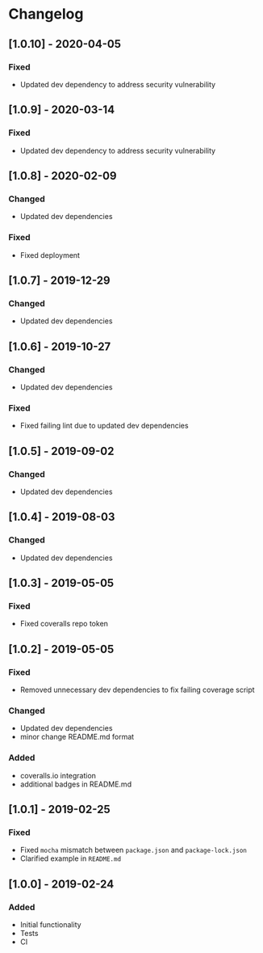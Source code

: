 # Changelog

## [1.0.10] - 2020-04-05

### Fixed

- Updated dev dependency to address security vulnerability

## [1.0.9] - 2020-03-14

### Fixed

- Updated dev dependency to address security vulnerability

## [1.0.8] - 2020-02-09

### Changed

- Updated dev dependencies

### Fixed

- Fixed deployment

## [1.0.7] - 2019-12-29

### Changed

- Updated dev dependencies

## [1.0.6] - 2019-10-27

### Changed

- Updated dev dependencies

### Fixed

- Fixed failing lint due to updated dev dependencies

## [1.0.5] - 2019-09-02

### Changed

- Updated dev dependencies

## [1.0.4] - 2019-08-03

### Changed

- Updated dev dependencies

## [1.0.3] - 2019-05-05

### Fixed

- Fixed coveralls repo token

## [1.0.2] - 2019-05-05

### Fixed

- Removed unnecessary dev dependencies to fix failing coverage script

### Changed

- Updated dev dependencies
- minor change README.md format

### Added

- coveralls.io integration
- additional badges in README.md

## [1.0.1] - 2019-02-25

### Fixed

- Fixed `mocha` mismatch between `package.json` and `package-lock.json`
- Clarified example in `README.md`

## [1.0.0] - 2019-02-24

### Added

- Initial functionality
- Tests
- CI
